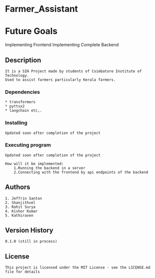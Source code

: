 # Farmer_Assistant


# Future Goals

Implementing Frontend
Implementing Complete Backend

## Description
    It is a SIH Project made by students of Coimbatore Institute of Technology.
    Used to assist farmers particularly Kerala farmers.

### Dependencies
    * transformers 
    * pyttsx2 
    * langchain etc,.

### Installing

    Updated soon after completion of the project

### Executing program
    
    Updated soon after completion of the project
    
    How will it be implemented:
        1.Running the backend in a server
        2.Connecting with the frontend by api endpoints of the backend

## Authors

    1. Jeffrin Santon
    2. Shanjithvel
    3. Rohit Surya
    4. Kishor Kumar
    5. Kathiraven

## Version History

    0.1.0 (still in process)

## License

    This project is licensed under the MIT License - see the LICENSE.md file for details
